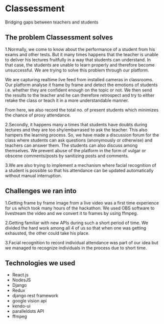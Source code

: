 # Classessment
Bridging gaps between teachers and students

## The problem Classessment solves
1.Normally, we come to know about the performance of a student from his exams and other tests. But it many times happens that the teacher is unable to deliver his lectures fruitfully in a way that students can understand. In that case, the students are unable to learn properly and therefore become unsuccessful. We are trying to solve this problem through our platform.

We are capturing realtime live feed from installed cameras in classrooms. Our platform analyse it frame by frame and detect the emotions of students i.e. whether they are confident enough on the topic or not. We then send the results to the teacher and he can therefore retrospect and try to either retake the class or teach it in a more understandable manner.

From here, we also record the total no. of present students which minimizes the chance of proxy attendance.

2.Secondly, it happens many a times that students have doubts during lectures and they are too shy/embarrased to ask the teacher. This also hampers the learning process. So, we have made a discussion forum for the class where students can ask questions (anonymously or otherwise) and teachers can answer them. The students can also discuss among themselves. We prevent abuse of the platform in the form of vulgar or obscene comments/posts by sanitizing posts and comments.

3.We are also trying to implement a mechanism where facial recognition of a student is possible so that his attendance can be updated automatically without manual interruption.

## Challenges we ran into
1.Getting frame by frame image from a live video was a first time experience for us which took many hours of the hackathon. We used OBS software to livestream the video and we convert it to frames by using ffmpeg.

2.Getting familiar with new APIs during such a short period of time. We divided the hard work among all 4 of us so that when one was getting exhausted, the other could take his place.

3.Facial recognition to record individual attendance was part of our idea but we managed to recognize individuals in the process due to short time.

## Technologies we used

- React.js
- NodesJS
- Django
- Redux
- django rest framework
- google vision api
- kendo-ui
- paralleldots API
- ffmpeg
